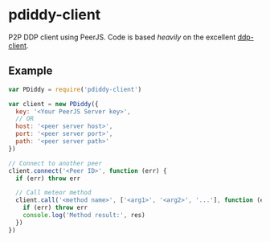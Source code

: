 # pdiddy-client

P2P DDP client using PeerJS. Code is based _heavily_ on the excellent [ddp-client](https://github.com/oortcloud/node-ddp-client).

## Example

```js
var PDiddy = require('pdiddy-client')

var client = new PDiddy({
  key: '<Your PeerJS Server key>',
  // OR
  host: '<peer server host>',
  port: '<peer server port>',
  path: '<peer server path>'
})

// Connect to another peer
client.connect('<Peer ID>', function (err) {
  if (err) throw err

  // Call meteor method
  client.call('<method name>', ['<arg1>', '<arg2>', '...'], function (err, res) {
    if (err) throw err
    console.log('Method result:', res)
  })
})
```
